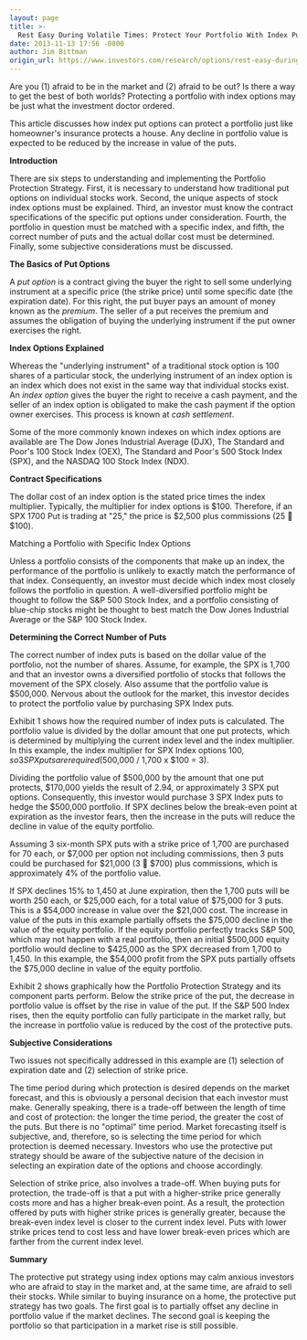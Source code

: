 ```yaml
---
layout: page
title: >-
  Rest Easy During Volatile Times: Protect Your Portfolio With Index Put Options
date: 2013-11-13 17:56 -0800
author: Jim Bittman
origin_url: https://www.investors.com/research/options/rest-easy-during-volatile-times-protect-your-portfolio-with-index-put-options/
---
```






Are you (1) afraid to be in the market and (2) afraid to be out? Is there a way to get the best of both worlds? Protecting a portfolio with index options may be just what the investment doctor ordered.

  

This article discusses how index put options can protect a portfolio just like homeowner's insurance protects a house. Any decline in portfolio value is expected to be reduced by the increase in value of the puts.

  

**Introduction**

  

There are six steps to understanding and implementing the Portfolio Protection Strategy. First, it is necessary to understand how traditional put options on individual stocks work. Second, the unique aspects of stock index options must be explained. Third, an investor must know the contract specifications of the specific put options under consideration. Fourth, the portfolio in question must be matched with a specific index, and fifth, the correct number of puts and the actual dollar cost must be determined. Finally, some subjective considerations must be discussed.

  

**The Basics of Put Options**

  

A *put option* is a contract giving the buyer the right to sell some underlying instrument at a specific price (the strike price) until some specific date (the expiration date). For this right, the put buyer pays an amount of money known as the *premium*. The seller of a put receives the premium and assumes the obligation of buying the underlying instrument if the put owner exercises the right. 

  

**Index Options Explained**

  

Whereas the "underlying instrument" of a traditional stock option is 100 shares of a particular stock, the underlying instrument of an index option is an index which does not exist in the same way that individual stocks exist. An *index option* gives the buyer the right to receive a cash payment, and the seller of an index option is obligated to make the cash payment if the option owner exercises. This process is known at *cash settlement*. 

  

Some of the more commonly known indexes on which index options are available are The Dow Jones Industrial Average (DJX), The Standard and Poor's 100 Stock Index (OEX), The Standard and Poor's 500 Stock Index (SPX), and the NASDAQ 100 Stock Index (NDX).

  

**Contract Specifications**

  

The dollar cost of an index option is the stated price times the index multiplier. Typically, the multiplier for index options is $100. Therefore, if an SPX 1700 Put is trading at "25," the price is $2,500 plus commissions (25  $100).

  

Matching a Portfolio with Specific Index Options

  

Unless a portfolio consists of the components that make up an index, the performance of the portfolio is unlikely to exactly match the performance of that index. Consequently, an investor must decide which index most closely follows the portfolio in question. A well-diversified portfolio might be thought to follow the S&P 500 Stock Index, and a portfolio consisting of blue-chip stocks might be thought to best match the Dow Jones Industrial Average or the S&P 100 Stock Index.

  

**Determining the Correct Number of Puts**

  

The correct number of index puts is based on the dollar value of the portfolio, not the number of shares. Assume, for example, the SPX is 1,700 and that an investor owns a diversified portfolio of stocks that follows the movement of the SPX closely. Also assume that the portfolio value is $500,000. Nervous about the outlook for the market, this investor decides to protect the portfolio value by purchasing SPX Index puts.

  

Exhibit 1 shows how the required number of index puts is calculated. The portfolio value is divided by the dollar amount that one put protects, which is determined by multiplying the current index level and the index multiplier. In this example, the index multiplier for SPX Index options $100, so 3 SPX puts are required ($500,000 / 1,700 x $100 = 3).

  

Dividing the portfolio value of $500,000 by the amount that one put protects, $170,000 yields the result of 2.94, or approximately 3 SPX put options. Consequently, this investor would purchase 3 SPX Index puts to hedge the $500,000 portfolio. If SPX declines below the break-even point at expiration as the investor fears, then the increase in the puts will reduce the decline in value of the equity portfolio.

  

Assuming 3 six-month SPX puts with a strike price of 1,700 are purchased for 70 each, or $7,000 per option not including commissions, then 3 puts could be purchased for $21,000 (3  $700) plus commissions, which is approximately 4% of the portfolio value.

  

If SPX declines 15% to 1,450 at June expiration, then the 1,700 puts will be worth 250 each, or $25,000 each, for a total value of $75,000 for 3 puts. This is a $54,000 increase in value over the $21,000 cost. The increase in value of the puts in this example partially offsets the $75,000 decline in the value of the equity portfolio. If the equity portfolio perfectly tracks S&P 500, which may not happen with a real portfolio, then an initial $500,000 equity portfolio would decline to $425,000 as the SPX decreased from 1,700 to 1,450. In this example, the $54,000 profit from the SPX puts partially offsets the $75,000 decline in value of the equity portfolio.

  

Exhibit 2 shows graphically how the Portfolio Protection Strategy and its component parts perform. Below the strike price of the put, the decrease in portfolio value is offset by the rise in value of the put. If the S&P 500 Index rises, then the equity portfolio can fully participate in the market rally, but the increase in portfolio value is reduced by the cost of the protective puts.

  

**Subjective Considerations**

  

Two issues not specifically addressed in this example are (1) selection of expiration date and (2) selection of strike price.

  

The time period during which protection is desired depends on the market forecast, and this is obviously a personal decision that each investor must make. Generally speaking, there is a trade-off between the length of time and cost of protection: the longer the time period, the greater the cost of the puts. But there is no "optimal" time period. Market forecasting itself is subjective, and, therefore, so is selecting the time period for which protection is deemed necessary. Investors who use the protective put strategy should be aware of the subjective nature of the decision in selecting an expiration date of the options and choose accordingly.

  

Selection of strike price, also involves a trade-off. When buying puts for protection, the trade-off is that a put with a higher-strike price generally costs more and has a higher break-even point. As a result, the protection offered by puts with higher strike prices is generally greater, because the break-even index level is closer to the current index level. Puts with lower strike prices tend to cost less and have lower break-even prices which are farther from the current index level.

  

**Summary**

  

The protective put strategy using index options may calm anxious investors who are afraid to stay in the market and, at the same time, are afraid to sell their stocks. While similar to buying insurance on a home, the protective put strategy has two goals. The first goal is to partially offset any decline in portfolio value if the market declines. The second goal is keeping the portfolio so that participation in a market rise is still possible.




